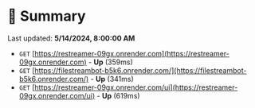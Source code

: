 # 📖 Summary
Last updated: **5/14/2024, 8:00:00 AM**

- `GET` [https://restreamer-09gx.onrender.com](https://restreamer-09gx.onrender.com) - **Up** (359ms)
- `GET` [https://filestreambot-b5k6.onrender.com/](https://filestreambot-b5k6.onrender.com/) - **Up** (341ms)
- `GET` [https://restreamer-09gx.onrender.com/ui](https://restreamer-09gx.onrender.com/ui) - **Up** (619ms)
